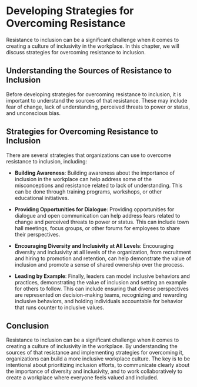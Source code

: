 Developing Strategies for Overcoming Resistance
============================================================================================

Resistance to inclusion can be a significant challenge when it comes to creating a culture of inclusivity in the workplace. In this chapter, we will discuss strategies for overcoming resistance to inclusion.

Understanding the Sources of Resistance to Inclusion
----------------------------------------------------

Before developing strategies for overcoming resistance to inclusion, it is important to understand the sources of that resistance. These may include fear of change, lack of understanding, perceived threats to power or status, and unconscious bias.

Strategies for Overcoming Resistance to Inclusion
-------------------------------------------------

There are several strategies that organizations can use to overcome resistance to inclusion, including:

* **Building Awareness**: Building awareness about the importance of inclusion in the workplace can help address some of the misconceptions and resistance related to lack of understanding. This can be done through training programs, workshops, or other educational initiatives.

* **Providing Opportunities for Dialogue**: Providing opportunities for dialogue and open communication can help address fears related to change and perceived threats to power or status. This can include town hall meetings, focus groups, or other forums for employees to share their perspectives.

* **Encouraging Diversity and Inclusivity at All Levels**: Encouraging diversity and inclusivity at all levels of the organization, from recruitment and hiring to promotion and retention, can help demonstrate the value of inclusion and promote a sense of shared ownership over the process.

* **Leading by Example**: Finally, leaders can model inclusive behaviors and practices, demonstrating the value of inclusion and setting an example for others to follow. This can include ensuring that diverse perspectives are represented on decision-making teams, recognizing and rewarding inclusive behaviors, and holding individuals accountable for behavior that runs counter to inclusive values.

Conclusion
----------

Resistance to inclusion can be a significant challenge when it comes to creating a culture of inclusivity in the workplace. By understanding the sources of that resistance and implementing strategies for overcoming it, organizations can build a more inclusive workplace culture. The key is to be intentional about prioritizing inclusion efforts, to communicate clearly about the importance of diversity and inclusivity, and to work collaboratively to create a workplace where everyone feels valued and included.

